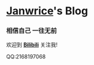 # [**Janwrice**](https://janwrice.github.io/start)'s Blog
### **相信自己 一往无前**
欢迎到 [**Bilibili**](https://m.bilibili.com/space/266593795) 关注我!

QQ:2168197068
